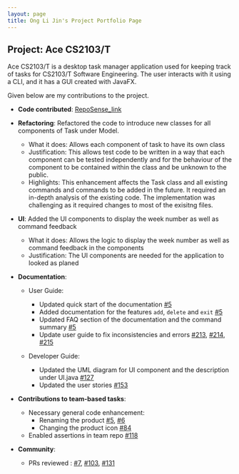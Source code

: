 ```yaml
---
layout: page
title: Ong Li Jin's Project Portfolio Page
---
```


## Project: Ace CS2103/T

Ace CS2103/T is a desktop task manager application used for keeping track of tasks for CS2103/T Software Engineering. The user interacts with it using a CLI, and it has a GUI created with JavaFX.

Given below are my contributions to the project.

* **Code contributed**: [RepoSense_link](https://nus-cs2103-ay2021s1.github.io/tp-dashboard/#breakdown=true&search=onglijin&sort=groupTitle&sortWithin=title&since=2020-08-14&timeframe=commit&mergegroup=&groupSelect=groupByRepos&checkedFileTypes=docs~functional-code~test-code~other)

* **Refactoring**: Refactored the code to introduce new classes for all components of Task under Model.
    * What it does: Allows each component of task to have its own class
    * Justification: This allows test code to be written in a way that each component can be tested independently and for the behaviour of the component to be contained within the class and be unknown to the public.
    * Highlights: This enhancement affects the Task class and all existing commands and commands to be added in the future. It required an in-depth analysis of the existing code. The implementation was challenging as it required changes to most of the exisitng files.

* **UI**: Added the UI components to display the week number as well as command feedback
    * What it does: Allows the logic to display the week number as well as command feedback in the components
    * Justification: The UI components are needed for the application to looked as planed

* **Documentation**:
  * User Guide:
    * Updated quick start of the documentation [\#5](https://github.com/AY2021S1-CS2103-T14-4/tp/pull/5)
    * Added documentation for the features `add`, `delete` and `exit` [\#5](https://github.com/AY2021S1-CS2103-T14-4/tp/pull/5)
    * Updated FAQ section of the documentation and the command summary [\#5](https://github.com/AY2021S1-CS2103-T14-4/tp/pull/5)
    * Update user guide to fix inconsistencies and errors [\#213](https://github.com/AY2021S1-CS2103-T14-4/tp/pull/213), [\#214](https://github.com/AY2021S1-CS2103-T14-4/tp/pull/214), [\#215](https://github.com/AY2021S1-CS2103-T14-4/tp/pull/215)

  * Developer Guide:
    * Updated the UML diagram for UI component and the description under UI.java [\#127](https://github.com/AY2021S1-CS2103-T14-4/tp/pull/127)
    * Updated the user stories [\#153](https://github.com/AY2021S1-CS2103-T14-4/tp/pull/153)

* **Contributions to team-based tasks**:
  * Necessary general code enhancement:
    * Renaming the product [\#5](https://github.com/AY2021S1-CS2103-T14-4/tp/pull/5), [\#6](https://github.com/AY2021S1-CS2103-T14-4/tp/pull/6)
    * Changing the product icon [\#84](https://github.com/AY2021S1-CS2103-T14-4/tp/pull/86)
  * Enabled assertions in team repo [\#118](https://github.com/AY2021S1-CS2103-T14-4/tp/pull/118)

* **Community**:
  * PRs reviewed : [\#7](https://github.com/AY2021S1-CS2103-T14-4/tp/pull/7), [\#103](https://github.com/AY2021S1-CS2103-T14-4/tp/pull/103), [\#131](https://github.com/AY2021S1-CS2103-T14-4/tp/pull/131)
